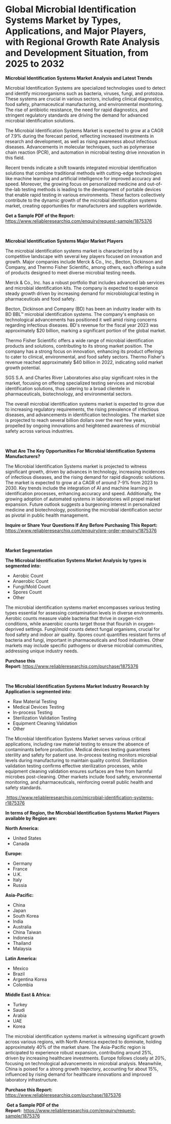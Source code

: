 <p><h1>Global Microbial Identification Systems Market by Types, Applications, and Major Players, with Regional Growth Rate Analysis and Development Situation, from 2025 to 2032</h1></p><p><strong>Microbial Identification Systems Market Analysis and Latest Trends</strong></p>
<p><p>Microbial Identification Systems are specialized technologies used to detect and identify microorganisms such as bacteria, viruses, fungi, and protozoa. These systems are crucial in various sectors, including clinical diagnostics, food safety, pharmaceutical manufacturing, and environmental monitoring. The rise of antibiotic resistance, the need for rapid diagnostics, and stringent regulatory standards are driving the demand for advanced microbial identification solutions.</p><p>The Microbial Identification Systems Market is expected to grow at a CAGR of 7.9% during the forecast period, reflecting increased investments in research and development, as well as rising awareness about infectious diseases. Advancements in molecular techniques, such as polymerase chain reaction (PCR), and automation in microbial testing drive innovation in this field. </p><p>Recent trends indicate a shift towards integrated microbial identification solutions that combine traditional methods with cutting-edge technologies like machine learning and artificial intelligence for improved accuracy and speed. Moreover, the growing focus on personalized medicine and out-of-the-lab testing methods is leading to the development of portable devices that enable rapid testing in various environments. These factors collectively contribute to the dynamic growth of the microbial identification systems market, creating opportunities for manufacturers and suppliers worldwide.</p></p>
<p><strong>Get a Sample PDF of the Report:&nbsp;</strong> <a href="https://www.reliableresearchiq.com/enquiry/request-sample/1875376?utm_campaign=3120&utm_medium=2&utm_source=Github&utm_content=ia&utm_term=13042025&utm_id=microbial-identification-systems">https://www.reliableresearchiq.com/enquiry/request-sample/1875376</a></p>
<p>&nbsp;</p>
<p><strong>Microbial Identification Systems Major Market Players</strong></p>
<p><p>The microbial identification systems market is characterized by a competitive landscape with several key players focused on innovation and growth. Major companies include Merck & Co., Inc., Becton, Dickinson and Company, and Thermo Fisher Scientific, among others, each offering a suite of products designed to meet diverse microbial testing needs.</p><p>Merck & Co., Inc. has a robust portfolio that includes advanced lab services and microbial identification kits. The company is expected to experience steady growth driven by increasing demand for microbiological testing in pharmaceuticals and food safety.</p><p>Becton, Dickinson and Company (BD) has been an industry leader with its BD BBL™ microbial identification systems. The company's emphasis on technological advancements has positioned it well amid rising concerns regarding infectious diseases. BD's revenue for the fiscal year 2023 was approximately $20 billion, marking a significant portion of the global market.</p><p>Thermo Fisher Scientific offers a wide range of microbial identification products and solutions, contributing to its strong market position. The company has a strong focus on innovation, enhancing its product offerings to cater to clinical, environmental, and food safety sectors. Thermo Fisher's revenue reached approximately $40 billion in 2022, indicating solid market growth potential.</p><p>SGS S.A. and Charles River Laboratories also play significant roles in the market, focusing on offering specialized testing services and microbial identification solutions, thus catering to a broad clientele in pharmaceuticals, biotechnology, and environmental sectors.</p><p>The overall microbial identification systems market is expected to grow due to increasing regulatory requirements, the rising prevalence of infectious diseases, and advancements in identification technologies. The market size is projected to reach several billion dollars over the next few years, propelled by ongoing innovations and heightened awareness of microbial safety across various industries.</p></p>
<p>&nbsp;</p>
<p><strong>What Are The Key Opportunities For Microbial Identification Systems Manufacturers?</strong></p>
<p><p>The Microbial Identification Systems market is projected to witness significant growth, driven by advances in technology, increasing incidences of infectious diseases, and the rising demand for rapid diagnostic solutions. The market is expected to grow at a CAGR of around 7-9% from 2023 to 2030. Key trends include the integration of AI and machine learning in identification processes, enhancing accuracy and speed. Additionally, the growing adoption of automated systems in laboratories will propel market expansion. Future outlook suggests a burgeoning interest in personalized medicine and biotechnology, positioning the microbial identification sector as pivotal in public health management.</p></p>
<p><strong>Inquire or Share Your Questions If Any Before Purchasing This Report:</strong> <a href="https://www.reliableresearchiq.com/enquiry/pre-order-enquiry/1875376?utm_campaign=3120&utm_medium=2&utm_source=Github&utm_content=ia&utm_term=13042025&utm_id=microbial-identification-systems">https://www.reliableresearchiq.com/enquiry/pre-order-enquiry/1875376</a></p>
<p>&nbsp;</p>
<p><strong>Market Segmentation</strong></p>
<p><strong>The Microbial Identification Systems Market Analysis by types is segmented into:</strong></p>
<p><ul><li>Aerobic Count</li><li>Anaerobic Count</li><li>Fungi/Mold Count</li><li>Spores Count</li><li>Other</li></ul></p>
<p><p>The microbial identification systems market encompasses various testing types essential for assessing contamination levels in diverse environments. Aerobic counts measure viable bacteria that thrive in oxygen-rich conditions, while anaerobic counts target those that flourish in oxygen-deprived settings. Fungi/mold counts detect fungal organisms, crucial for food safety and indoor air quality. Spores count quantifies resistant forms of bacteria and fungi, important in pharmaceuticals and food industries. Other markets may include specific pathogens or diverse microbial communities, addressing unique industry needs.</p></p>
<p><strong>Purchase this Report:&nbsp;</strong><a href="https://www.reliableresearchiq.com/purchase/1875376?utm_campaign=3120&utm_medium=2&utm_source=Github&utm_content=ia&utm_term=13042025&utm_id=microbial-identification-systems">https://www.reliableresearchiq.com/purchase/1875376</a></p>
<p>&nbsp;</p>
<p><strong>The Microbial Identification Systems Market Industry Research by Application is segmented into:</strong></p>
<p><ul><li>Raw Material Testing</li><li>Medical Devices Testing</li><li>In-process Testing</li><li>Sterilization Validation Testing</li><li>Equipment Cleaning Validation</li><li>Other</li></ul></p>
<p><p>The Microbial Identification Systems Market serves various critical applications, including raw material testing to ensure the absence of contaminants before production. Medical devices testing guarantees sterility and safety for patient use. In-process testing monitors microbial levels during manufacturing to maintain quality control. Sterilization validation testing confirms effective sterilization processes, while equipment cleaning validation ensures surfaces are free from harmful microbes post-cleaning. Other markets include food safety, environmental monitoring, and pharmaceuticals, reinforcing overall public health and safety standards.</p></p>
<p><a href="https://www.reliableresearchiq.com/microbial-identification-systems-r1875376?utm_campaign=3120&utm_medium=2&utm_source=Github&utm_content=ia&utm_term=13042025&utm_id=microbial-identification-systems">&nbsp;https://www.reliableresearchiq.com/microbial-identification-systems-r1875376</a></p>
<p><strong>In terms of Region, the Microbial Identification Systems Market Players available by Region are:</strong></p>
<p>
    <p> <strong> North America: </strong>
        <ul>
            <li>United States</li>
            <li>Canada</li>
        </ul>
        </p> 
    <p> <strong> Europe: </strong>
        <ul>
            <li>Germany</li>
            <li>France</li>
            <li>U.K.</li>
            <li>Italy</li>
            <li>Russia</li>
        </ul>
        </p> 
    <p> <strong> Asia-Pacific: </strong>
        <ul>
            <li>China</li>
            <li>Japan</li>
            <li>South Korea</li>
            <li>India</li>
            <li>Australia</li>
            <li>China Taiwan</li>
            <li>Indonesia</li>
            <li>Thailand</li>
            <li>Malaysia</li>
        </ul>
        </p> 
    <p> <strong> Latin America: </strong>
        <ul>
            <li>Mexico</li>
            <li>Brazil</li>
            <li>Argentina Korea</li>
            <li>Colombia</li>
        </ul>
        </p> 
    <p> <strong> Middle East & Africa: </strong>
        <ul>
            <li>Turkey</li>
            <li>Saudi</li>
            <li>Arabia</li>
            <li>UAE</li>
            <li>Korea</li>
        </ul>
    </p>
    </p>
<p><p>The microbial identification systems market is witnessing significant growth across various regions, with North America expected to dominate, holding approximately 40% of the market share. The Asia-Pacific region is anticipated to experience robust expansion, contributing around 25%, driven by increasing healthcare investments. Europe follows closely at 20%, focusing on technological advancements in microbial analysis. Meanwhile, China is poised for a strong growth trajectory, accounting for about 15%, influenced by rising demand for healthcare innovations and improved laboratory infrastructure.</p></p>
<p><strong>Purchase this Report: </strong><a href="https://www.reliableresearchiq.com/purchase/1875376?utm_campaign=3120&utm_medium=2&utm_source=Github&utm_content=ia&utm_term=13042025&utm_id=microbial-identification-systems">https://www.reliableresearchiq.com/purchase/1875376</a></p>
<p>&nbsp;<strong>Get a Sample PDF of the Report:&nbsp;&nbsp;</strong><a href="https://www.reliableresearchiq.com/enquiry/request-sample/1875376?utm_campaign=3120&utm_medium=2&utm_source=Github&utm_content=ia&utm_term=13042025&utm_id=microbial-identification-systems">https://www.reliableresearchiq.com/enquiry/request-sample/1875376</a></p>
<p><strong></strong></p>
<p><p></p><p></p><p></p></p>